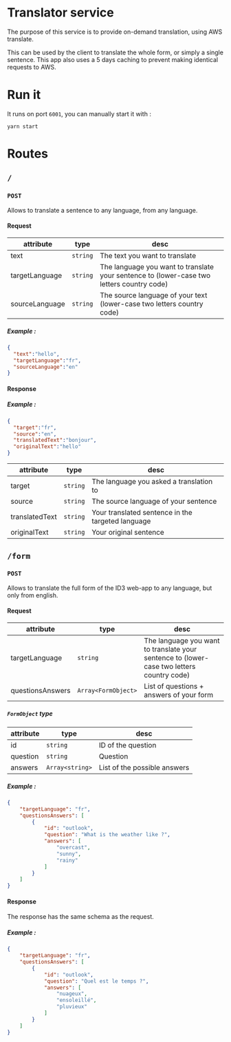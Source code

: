 # Translator service

The purpose of this service is to provide  on-demand translation, using AWS translate.

This can be used by the client to translate the whole form, or simply a single sentence.
This app also uses a 5 days caching to prevent making identical requests to AWS.

# Run it

It runs on port `6001`, you can manually start it with :

`yarn start`

# Routes

## `/`

### `POST`

Allows to translate a sentence to any language, from any language.
#### Request
|attribute|type|desc|
|-|-|-|
|text|`string`|The text you want to translate|
|targetLanguage|`string`|The language you want to translate your sentence to (lower-case two letters country code)|
|sourceLanguage|`string`|The source language of your text (lower-case two letters country code)|

##### Example :

```JSON
{
  "text":"hello",
  "targetLanguage":"fr",
  "sourceLanguage":"en"
}
```
#### Response

##### Example :

```JSON
{
  "target":"fr",
  "source":"en",
  "translatedText":"bonjour",
  "originalText":"hello"
}
```

|attribute|type|desc|
|-|-|-|
|target|`string`|The language you asked a translation to|
|source|`string`|The source language of your sentence|
|translatedText|`string`|Your translated sentence in the targeted language|
|originalText|`string`|Your original sentence|


## `/form`

### `POST`

Allows to translate the full form of the ID3 web-app to any language, but only from english.

#### Request

|attribute|type|desc|
|-|-|-|
|targetLanguage|`string`|The language you want to translate your sentence to (lower-case two letters country code)|
|questionsAnswers|`Array<FormObject>`|List of questions + answers of your form|


##### `FormObject` type

|attribute|type|desc|
|-|-|-|
|id|`string`|ID of the question|
|question|`string`|Question|
|answers|`Array<string>`|List of the possible answers|

##### Example :
```JSON
{
    "targetLanguage": "fr",
    "questionsAnswers": [
        {
            "id": "outlook",
            "question": "What is the weather like ?",
            "answers": [
                "overcast",
                "sunny",
                "rainy"
            ]
        }
    ]
}
```

#### Response

The response has the same schema as the request.

##### Example : 

```JSON
{
    "targetLanguage": "fr",
    "questionsAnswers": [
        {
            "id": "outlook",
            "question": "Quel est le temps ?",
            "answers": [
                "nuageux",
                "ensoleillé",
                "pluvieux"
            ]
        }
    ]
}
```